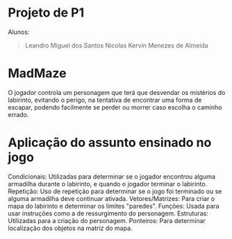 # Projeto de P1

Alunos:
> Leandro Miguel dos Santos
> Nicolas Kervin Menezes de Almeida
 
 # MadMaze
O jogador controla um personagem que terá que desvendar os mistérios do labirinto, evitando o perigo, na tentativa de encontrar uma forma de escapar, podendo facilmente se perder ou morrer caso escolha o caminho errado.

# Aplicação do assunto ensinado no jogo
Condicionais: Utilizadas para determinar se o jogador encontrou alguma armadilha durante o labirinto, e quando o jogador terminar o labirinto.
Repetição: Uso de repetição para determinar se o jogo foi terminado ou se alguma armadilha deve continuar ativada.
Vetores/Matrizes: Para criar o mapa do labirinto e determinar os limites "paredes".
Funções: Usada para usar instruções como a de ressurgimento do personagem.
Estruturas: Utilizadas para a criação do personagem.
Ponteiros: Para determinar localização dos objetos na matriz do mapa.
